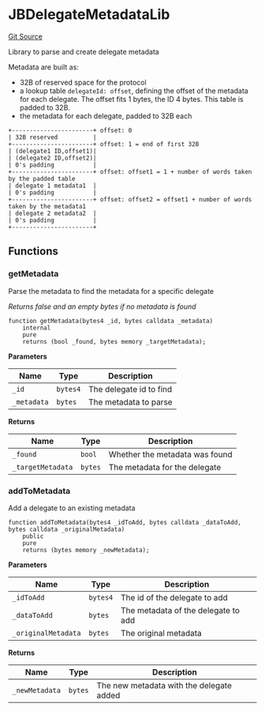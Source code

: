 # JBDelegateMetadataLib

[Git Source](https://github.com/jbx-protocol/juice-delegate-metadata-lib/blob/da5a4b405dd77812ee819145a5c71885119339d3/src/JBDelegateMetadataLib.sol)

Library to parse and create delegate metadata

Metadata are built as:
- 32B of reserved space for the protocol
- a lookup table `delegateId: offset`, defining the offset of the metadata for each delegate.
The offset fits 1 bytes, the ID 4 bytes. This table is padded to 32B.
- the metadata for each delegate, padded to 32B each
```text
+-----------------------+ offset: 0
| 32B reserved          |
+-----------------------+ offset: 1 = end of first 32B
| (delegate1 ID,offset1)|
| (delegate2 ID,offset2)|
| 0's padding           |
+-----------------------+ offset: offset1 = 1 + number of words taken by the padded table
| delegate 1 metadata1  |
| 0's padding           |
+-----------------------+ offset: offset2 = offset1 + number of words taken by the metadata1
| delegate 2 metadata2  |
| 0's padding           |
+-----------------------+
```

## Functions

### getMetadata

Parse the metadata to find the metadata for a specific delegate

*Returns false and an empty bytes if no metadata is found*

```solidity
function getMetadata(bytes4 _id, bytes calldata _metadata)
    internal
    pure
    returns (bool _found, bytes memory _targetMetadata);
```

**Parameters**

|Name|Type|Description|
|----|----|-----------|
|`_id`|`bytes4`|            The delegate id to find|
|`_metadata`|`bytes`|      The metadata to parse|

**Returns**

|Name|Type|Description|
|----|----|-----------|
|`_found`|`bool`|         Whether the metadata was found|
|`_targetMetadata`|`bytes`|The metadata for the delegate|

### addToMetadata

Add a delegate to an existing metadata

```solidity
function addToMetadata(bytes4 _idToAdd, bytes calldata _dataToAdd, bytes calldata _originalMetadata)
    public
    pure
    returns (bytes memory _newMetadata);
```

**Parameters**

|Name|Type|Description|
|----|----|-----------|
|`_idToAdd`|`bytes4`|        The id of the delegate to add|
|`_dataToAdd`|`bytes`|      The metadata of the delegate to add|
|`_originalMetadata`|`bytes`|The original metadata|

**Returns**

|Name|Type|Description|
|----|----|-----------|
|`_newMetadata`|`bytes`|   The new metadata with the delegate added|


